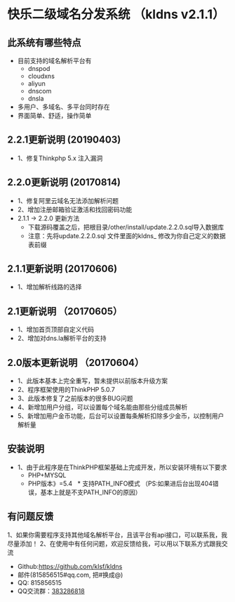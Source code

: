 # 快乐二级域名分发系统 （kldns v2.1.1）

## 此系统有哪些特点
* 目前支持的域名解析平台有
    *  dnspod
    *  cloudxns
    *  aliyun
    *  dnscom
    *  dnsla
* 多用户、多域名、多平台同时存在
* 界面简单、舒适，操作简单
## 2.2.1更新说明 (20190403)
* 1、修复Thinkphp 5.x 注入漏洞

## 2.2.0更新说明 (20170814)
* 1、修复阿里云域名无法添加解析问题
* 2、增加注册邮箱验证激活和找回密码功能
* 2.1.1 -> 2.2.0 更新方法
    * 下载源码覆盖之后，把根目录/other/install/update.2.2.0.sql导入数据库
    * 注意：先将update.2.2.0.sql 文件里面的kldns_ 修改为你自己定义的数据表前缀

## 2.1.1更新说明 (20170606)
* 1、增加解析线路的选择

## 2.1更新说明 （20170605）
* 1、增加首页顶部自定义代码
* 2、增加对dns.la解析平台的支持

## 2.0版本更新说明 （20170604）
* 1、此版本基本上完全重写，暂未提供以前版本升级方案
* 2、程序框架使用的ThinkPHP 5.0.7
* 3、此版本修复了之前版本的很多BUG问题
* 4、新增加用户分组，可以设置每个域名能由那些分组成员解析
* 5、新增加用户金币功能，后台可以设置每条解析扣除多少金币，以控制用户解析量

## 安装说明
* 1、由于此程序是在ThinkPHP框架基础上完成开发，所以安装环境有以下要求
   * PHP+MYSQL
   * PHP版本》=5.4
   * 支持PATH_INFO模式 （PS:如果进后台出现404错误，基本上就是不支PATH_INFO的原因）


## 有问题反馈
1、如果你需要程序支持其他域名解析平台，且该平台有api接口，可以联系我，我尽量添加！
2、在使用中有任何问题，欢迎反馈给我，可以用以下联系方式跟我交流

* Github:https://github.com/klsf/kldns
* 邮件(815856515#qq.com, 把#换成@)
* QQ: 815856515
* QQ交流群：[383286818](http://shang.qq.com/wpa/qunwpa?idkey=5c50f31eb84481f05bbbeca6a0759a2e9763118f04dce5c6ca2e23652cb2a58b")
